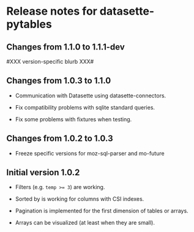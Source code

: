 # Release notes for datasette-pytables


## Changes from 1.1.0 to 1.1.1-dev

  #XXX version-specific blurb XXX#


## Changes from 1.0.3 to 1.1.0

* Communication with Datasette using datasette-connectors.

* Fix compatibility problems with sqlite standard queries.

* Fix some problems with fixtures when testing.


## Changes from 1.0.2 to 1.0.3

* Freeze specific versions for moz-sql-parser and mo-future


## Initial version 1.0.2

* Filters (e.g. `temp >= 3`) are working.

* Sorted by is working for columns with CSI indexes.

* Pagination is implemented for the first dimension of tables or arrays.

* Arrays can be visualized (at least when they are small).
